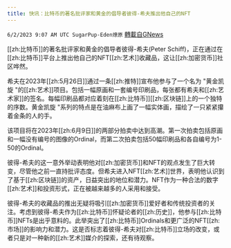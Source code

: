 ```yaml
---
title: 快讯：比特币的著名批评家和黄金的倡导者彼得-希夫推出他自己的NFT
---
```

`6/2/2023 9:07 AM UTC SugarPup-Eden燎原` [轉載自GNews](https://gnews.org/articles/1351734)

[[zh:比特币]]的著名批评家和黄金的倡导者彼得-希夫(Peter Schiff)，正在通过在[[zh:比特币]]平台上推出他自己的NFT[[zh:艺术]]收藏品，这让[[zh:加密货币]]社区哗然。

希夫在2023年[[zh:5月26日]]通过一条[[zh:推特]]宣布他参与了一个名为 "黄金凯旋 "的[[zh:艺术]]项目。包括一幅原画和一套编号印刷品，每张都有希夫和[[zh:艺术家]]的签名。每幅印刷品都对应着刻在[[zh:比特币]][[zh:区块链]]上的一个独特的序数。黄金凯旋 "系列的特点是在油麻布上画了一幅实体画，描绘了一只紧紧攥着金条的人的手。

该项目将在2023年[[zh:6月9日]]的两部分拍卖中达到高潮。第一次拍卖包括原画和一幅没有编号的图像的Ordinal，而第二次拍卖包括50幅印刷品和各自编号为1-50的Ordinal。

彼得-希夫的这一意外举动表明他对[[zh:加密货币]]和NFT的观点发生了巨大转变，尽管他之前一直持批评态度。但希夫进入NFT[[zh:艺术]]世界，表明他认识到了基于[[zh:区块链]]的资产，日益突出的地位和潜力。NFT作为一种合法的数字[[zh:艺术]]和投资形式，正在被越来越多的人采用和接受。

彼得-希夫的收藏品的推出无疑将吸引[[zh:加密货币]]爱好者和传统投资者的关注。考虑到彼得-希夫作为[[zh:比特币]]怀疑论者的[[zh:历史]]，他参与[[zh:比特币]]NFTs是出乎意料的。此举突出了[[zh:比特币]]Ordinals和更广泛的NFT[[zh:市场]]的影响力和潜力。这是否标志着彼得-希夫对[[zh:比特币]]立场的改变，或者只是对一种新的[[zh:艺术]]媒介的探索，还有待观察。
